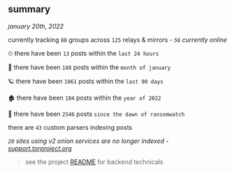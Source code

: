 
## summary
_january 20th, 2022_

currently tracking `88` groups across `125` relays & mirrors - _`56` currently online_

⏲ there have been `13` posts within the `last 24 hours`

🦈 there have been `188` posts within the `month of january`

🪐 there have been `1061` posts within the `last 90 days`

🏚 there have been `184` posts within the `year of 2022`

🦕 there have been `2546` posts `since the dawn of ransomwatch`

there are `43` custom parsers indexing posts

_`20` sites using v2 onion services are no longer indexed - [support.torproject.org](https://support.torproject.org/onionservices/v2-deprecation/)_

> see the project [README](https://github.com/thetanz/ransomwatch#ransomwatch--) for backend technicals
